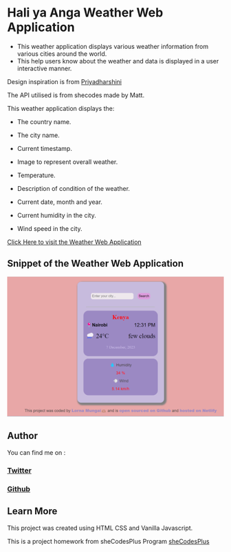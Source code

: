# Hali ya Anga Weather Web Application
- This weather application displays various weather information from various cities around the world.
- This help users know about the weather and data is displayed in a user interactive manner.

Design inspiration is from [Priyadharshini](https://dribbble.com/shots/23174052-Mobile-Weather-App-UI-Design)

The API utilised is from shecodes made by Matt.

This weather application displays the:
- The country name.
- The city name.
- Current timestamp.
- Image to represent overall weather.
- Temperature.
- Description of condition of the weather.
- Current date, month and year.

- Current humidity in the city.
- Wind speed in the city.


[Click Here to visit the Weather Web Application](https://hali-ya-anga-app.netlify.app/)

## Snippet of the Weather Web Application
![weather application image](./images/weather-web-app.png)


## Author
You can find me on :
### [Twitter](https://twitter.com/Lornzyy)
### [Github](https://github.com/Lornzyy)


## Learn More
This project was created using HTML CSS and Vanilla Javascript.


This is a project homework from sheCodesPlus Program [sheCodesPlus](https://www.shecodes.io/learn/cohorts/1514/units/30/challenges/188)